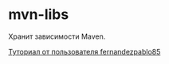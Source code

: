 # mvn-libs
Хранит зависимости Maven. 

[Туториал от пользователя fernandezpablo85](https://gist.github.com/fernandezpablo85/03cf8b0cd2e7d8527063)
